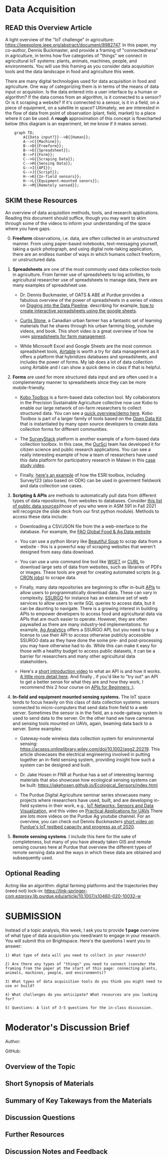 # Data Acquisition

## **READ this Overview Article** 
A light overview of the "IoT challenge" in agriculture: https://ieeexplore.ieee.org/abstract/document/8982747. In this paper, my co-author, Dennis Buckmaster, and provide a framing of "connectedness" in agriculture, in terms how five categories of "things" we connect in agricultural IoT systems: plants, animals, machines, people, and environments. You will use this framing as you consider data acquisition tools and the data landscape in food and agriculture this week.

There are many digital technologies used for data acquisition in food and agriculture. One way of categorizing them is in terms of the means of data input or acquisiion. Is the data entered into a user interface by a human or algorithm? If the data comes from an algorithm, is it connected to a sensor? Or is it scraping a website? If it's connected to a sensor, is it in a field, on a piece of equipment, on a satellite in space? Ultimately, we are interested in the flow of data from point of observation (plant, field, market) to a place where it can be used. A **rough** approximation of this concept is flowcharted below (this diagram is an experiment, let me know if it makes sense). 

```mermaid
	graph TD;
		A{{Data input?}}-->B{{Human}};
		A-->C{{Machine}};
		B-->D{{Freeform}};
		B-->E{{Spreadsheet}};
		B-->F{{Form}};
		C-->G{{Scraping Data}};
		C-->H{{Sensing Data}};
		G-->I{{API}};
		G-->J{{Script}};
		H-->K{{In-field sensors}};
		H-->L{{Equipment-mounted senors}};
		H-->M{{Remotely sensed}};
```

## **SKIM these Resources** 
An overview of data acquisition methods, tools, and research applications. Reading this document should suffice, though you may want to skim through some of the videos to inform your understanding of the space where you have gaps.

0. **Freeform** observations, i.e. data, are often collected in an unstructured manner. From using paper-based notebooks, text-messaging yourself, taking a quick photograph, and using digital note-taking application, there are an endless number of ways in which humans collect freeform, or unstructured data. 

1. **Spreadsheets** are one of the most commonly used data collection tools in agriculture. From farmer use of spreadsheets to log activities, to agricultural researcher use of spreadsheets to manage data, there are many examples of spreadsheet use. 

	- Dr. Dennis Buckmaster, of OATS & ABE at Purdue provides a fabulous overview of the power of spreadsheets in a series of videos on [Digging into the Data Pipeline](https://ag.purdue.edu/digital-ag-resources/fall-webinar-series-digging-into-the-data-pipeline/). describing for example, [how to create interactive spreadsheets using the google sheets](https://ag.purdue.edu/digital-ag-resources/creating-savvy-spreadsheets/).

	- [Curtis Stone](https://theurbanfarmer.co/), a Canadian urban farmer has a fantastic set of learning materials that he shares through his urban farming blog, youtube videos, and book. This short video is a great overview of how he uses [spreadsheets for farm management](https://youtu.be/S2hXlswMwZQ).

	- While Microsoft Excel and Google Sheets are the most common spreadsheet tools, [Airtable](https://airtable.com/) is worth a try for data management as it offers a platform that hybridizes databases and spreadsheets, and includes the power of forms. My lab does a lot of data collection using Airtable and I can show a quick demo in class if that is helpful.

2. **Forms** are used for more structured data input and are often used in a complementary manner to spreadsheets since they can be more mobile-friendly. 
	- [Kobo Toolbox](https://www.kobotoolbox.org/) is a form-based data collection tool. My collaborators in the Precision Sustainable Agriculture collective now use Kobo to enable our large network of on-farm researchers to collect structured data. You can see a [quick overview/demo here](https://youtu.be/h8NNsdYILlU). Kobo Toolbox is part of a larger family of tools based on the [Open Data Kit](https://getodk.org/) that is instantiated by many open source developers to create data collection forms for different communities. 

	- The [SurveyStack](https://app.surveystack.io/) platform is another example of a form-based data collection toolbox. In this case, the [OurSci](https://www.our-sci.net/) team has developed it for citizen science and public research applicaitons. You can see a really interesting example of how a team of researchers have used this data platform for participatory research in Malawi in this [case study video](https://youtu.be/0NdNST_ewTw).

	- Finally, [here's an example](https://youtu.be/qd7lDGa2l8U) of how the ESRI toolbox, including Survey123 (also based on ODK) can be used in goverment fieldwork and data collection use cases.

3. **Scripting & APIs** are methods to automatically pull data from different types of data repositories, from websites to databases. Consider [this list of public data sources](http://www.aginformaticslab.org/ag-informatics-course/module2/lecture2.1.html#/28)(those of you who were in ASM 591 in Fall 2021 will recognize the slide deck from our first python module). Methods to access these data include:

	- Downloading a CSV/JSON file from the a web-interface to the database. For example, the [FAO Global Food & Ag Data website](http://www.fao.org/faostat/en/)

	- You can use a python library like [Beautiful Soup](https://www.crummy.com/software/BeautifulSoup/) to scrap data from a website - this is a powerful way of scraping websites that weren't designed from easy data download.

	- You can use a unix command line tool like [WGET](https://www.gnu.org/software/wget/) or [CURL](https://curl.se/) to download large sets of data from websites, such as libraries of PDFs or images. These tools are great for creating automated scripts (e.g. [CRON jobs](https://en.wikipedia.org/wiki/Cron)) to scrape data.

	- Finally, many data repositories are beginning to offer in-built [APIs](https://en.wikipedia.org/wiki/API) to allow users to programmatically download data. These can vary in complexity. [SSURGO](https://sdmdataaccess.nrcs.usda.gov/) for instance has an extensive set of web services to allow users to write SQL queries to access data, but it can be daunting to navigate. There is a growing interest in building APIs to empower developers to access food and agricultural data via APIs that are much easier to operate. However, they are often paywalled as there are many industry-led implementations: for example, [Ag Analytics](https://ag-analytics.portal.azure-api.net/docs/services/ssurgo-soil-v2/operations/post-ssurgo?) offers a SSURGO API, but you need to buy a license to use their API to access otherwise publicly accessible SSURGO data as they have done the some pre- and post-processing you may have otherwise had to do. While this can make it easy for those with a healthy budget to access public datasets, it can be a barrier for researchers and many other agricultural data stakeholders.

	- Here's a [short introduction video](https://www.youtube.com/watch?v=Yzx7ihtCGBs) to what an API is and how it works. [A little more detail here](https://www.youtube.com/watch?v=lsMQRaeKNDk). And finally , if you'd like to "try out" an API to get a better sense for what they are and how they work, I recommend this 2 hour course on [APIs for Beginners :)](https://www.youtube.com/watch?v=GZvSYJDk-us).

4. **In-field and equipment mounted sensing systems.**  The IoT space tends to focus heavily on this class of data collection systems: sensors connected to micro-computers that send data from field to a web server. Sometimes the sensor is in the field, an a node-gatway system is used to send data to the server. On the other hand we have cameras and sensing tools mounted on UAVs, again, beaming data back to a server. Some examples:

	- Gateway-node wireless data collection system for environmental sensing: https://acsess.onlinelibrary.wiley.com/doi/10.1002/agg2.20219. This article showcases the electrical engineering involved in putting together an in-field sensing system, providing insight how such a system can be designed and built.

	- Dr. Jake Hosen in FNR at Purdue has a set of interesting learning materials that also showcase how ecological sensing systems can be built: https://jakehosen.github.io/Ecological_Sensors/index.html

	- The Purdue Digital Agriculture seminar series showcases many projects where researchers have used, built, and are developing in-field systems in their work, e.g., [IoT Networks: Sensors and Data Visualization](https://youtu.be/IOZkiJK4Plw), and this video on [Practical Applications for UAVs](https://www.youtube.com/watch?v=HnSgC0AdbLk&list=PLVrv1vgCwEkntPHttMSdY0-nzBCHlhjBJ&index=39) There are lots more videos on the Purdue Ag youtube channel. For an overview, you can check out Dennis Buckmasters [short video on Purdue's IoT testbed capacity and progress as of 2020](https://www.youtube.com/watch?v=Zi31BqoFaTE&list=PLVrv1vgCwEkntPHttMSdY0-nzBCHlhjBJ&index=3).

5. **Remote sensing systems**. I include this here for the sake of completeness, but many of you have already taken GIS and remote sensing courses here at Purdue that overview the different types of remote sensing data and the ways in which these data are obtained and subsequently used.

## Optional Reading
Acting like an algorithm: digital farming platforms and the trajectories they (need not) lock-in: https://link-springer-com.ezproxy.lib.purdue.edu/article/10.1007/s10460-020-10032-w

# SUBMISSION

Instead of a topic analysis, this week, I ask you to provide **1 page** overview of what type of data acquisition you need/want to engage in your research. You will submit this on Brightspace. Here's the questions I want you to answer:

	1) What type of data will you need to collect in your research? 

	2) Are there any types of "things" you need to connect (consder the framing from the paper at the start of this page: connecting plants, animals, machines, people, and environments)?

	3) What types of data acquisition tools do you think you might need to use or build?

	4) What challenges do you anticipate? What resources are you looking for?

	5) Questions: A list of 3-5 questions for the in-class discussion.


# Moderator's Discussion Brief
Author: 

GitHub: 

## Overview of the Topic

 

## Short Synopsis of Materials


## Summary of Key Takeways from the Materials




## Discussion Questions



## Further Resources



## Discussion Notes and Feedback